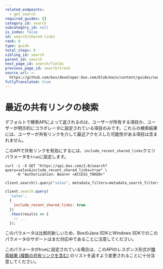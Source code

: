 ```yaml
---
related_endpoints:
  - get_search
required_guides: []
category_id: search
subcategory_id: null
is_index: false
id: search/shared-links
rank: 8
type: guide
total_steps: 9
sibling_id: search
parent_id: search
next_page_id: search/fields
previous_page_id: search/trash
source_url: >-
  https://github.com/box/developer.box.com/blob/main/content/guides/search/8-shared-links.md
fullyTranslated: true
---
```

# 最近の共有リンクの検索

デフォルトで検索APIによって返されるのは、ユーザーが所有する項目か、ユーザーが明示的にコラボレータに設定されている項目のみです。これらの検索結果には、ユーザーが共有リンクを介して最近アクセスした可能性がある項目は含まれません。

このAPIで共有リンクを有効にするには、`include_recent_shared_links`クエリパラメータを`true`に設定します。

<!-- markdownlint-disable line-length -->

<Tabs>

<Tab title="cURL">

```curl
curl -i -X GET "https://api.box.com/2.0/search?query=sales&include_recent_shared_links=true" \
     -H "Authorization: Bearer <ACCESS_TOKEN>"

```

</Tab>

<Tab title="Python">

```py
client.search().query("sales", metadata_filters=metadata_search_filters, include_recent_shared_links=True)

```

</Tab>

<Tab title="Node">

```js
client.search.query(
  'sales',
  {
    include_recent_shared_links: true
  })
  .then(results => {
    // ...
  });

```

</Tab>

</Tabs>

<!-- markdownlint-enable line-length -->

<Message warning>

このパラメータは比較的新しいため、BoxのJava SDKとWindows SDKでのこのパラメータのサポートはまだ対応中であることに注意してください。

</Message >

<Message danger>

このパラメータがtrueに設定されている場合は、このAPIのレスポンス形式が[検索結果 (複数の共有リンクを含む)](r://search-results-with-shared-links) のリストを返すよう変更されることに十分注意してください。

</Message >
